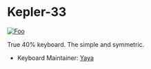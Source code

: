 # Kepler-33

[![Foo](kepler-33.png)](https://www.keyboard-layout-editor.com/#/gists/a456c2256174a2cfa0b4aea832e78d8e)

True 40% keyboard. The simple and symmetric.

* Keyboard Maintainer: [Yaya](https://github.com/seityaya)


